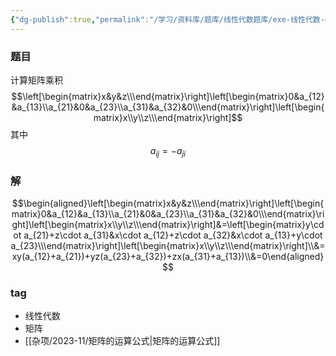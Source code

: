 ```yaml
---
{"dg-publish":true,"permalink":"/学习/资料库/题库/线性代数题库/exe-线性代数-00000014/","dgPassFrontmatter":true}
---
```


### 题目
计算矩阵乘积
$$\left[\begin{matrix}x&y&z\\\end{matrix}\right]\left[\begin{matrix}0&a_{12}&a_{13}\\a_{21}&0&a_{23}\\a_{31}&a_{32}&0\\\end{matrix}\right]\left[\begin{matrix}x\\y\\z\\\end{matrix}\right]$$
其中
$$a_{ij}=-a_{ji}$$
### 解
$$\begin{aligned}\left[\begin{matrix}x&y&z\\\end{matrix}\right]\left[\begin{matrix}0&a_{12}&a_{13}\\a_{21}&0&a_{23}\\a_{31}&a_{32}&0\\\end{matrix}\right]\left[\begin{matrix}x\\y\\z\\\end{matrix}\right]&=\left[\begin{matrix}y\cdot a_{21}+z\cdot a_{31}&x\cdot a_{12}+z\cdot a_{32}&x\cdot a_{13}+y\cdot a_{23}\\\end{matrix}\right]\left[\begin{matrix}x\\y\\z\\\end{matrix}\right]\\&=xy(a_{12}+a_{21})+yz(a_{23}+a_{32})+zx(a_{31}+a_{13})\\&=0\end{aligned}$$
### tag
- 线性代数
- 矩阵
- [[杂项/2023-11/矩阵的运算公式\|矩阵的运算公式]]